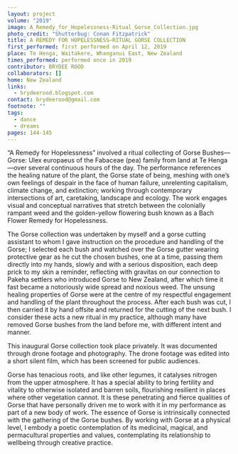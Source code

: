 ```yaml
---
layout: project
volume: "2019"
image: A_Remedy_for_Hopelessness-Ritual_Gorse_Collection.jpg
photo_credit: "Shutterbug: Conan Fitzpatrick"
title: A REMEDY FOR HOPELESSNESS—RITUAL GORSE COLLECTION
first_performed: first performed on April 12, 2019
place: Te Henga, Waitakere, Whanganui East, New Zealand
times_performed: performed once in 2019
contributor: BRYDEE ROOD
collaborators: []
home: New Zealand
links:
  - brydeerood.blogspot.com
contact: brydeerood@gmail.com
footnote: ""
tags:
  - dance
  - dreams
pages: 144-145
---
```


“A Remedy for Hopelessness” involved a ritual collecting of Gorse Bushes—Gorse: Ulex europaeus of the Fabaceae (pea) family from land at Te Henga—over several continuous hours of the day. The performance references the healing nature of the plant, the Gorse state of being, meshing with one’s own feelings of despair in the face of human failure, unrelenting capitalism, climate change, and extinction; working through contemporary intersections of art, caretaking, landscape and ecology. The work engages visual and conceptual narratives that stretch between the colonially rampant weed and the golden-yellow flowering bush known as a Bach Flower Remedy for Hopelessness.

The Gorse collection was undertaken by myself and a gorse cutting assistant to whom I gave instruction on the procedure and handling of the Gorse; I selected each bush and watched over the Gorse gutter wearing protective gear as he cut the chosen bushes, one at a time, passing them directly into my hands, slowly and with a serious disposition, each deep prick to my skin a reminder, reflecting with gravitas on our connection to Pakeha settlers who introduced Gorse to New Zealand, after which time it fast became a notoriously wide spread and noxious weed. The unsung healing properties of Gorse were at the centre of my respectful engagement and handling of the plant throughout the process. After each bush was cut, I then carried it by hand offsite and returned for the cutting of the next bush. I consider these acts a new ritual in my practice, although many have removed Gorse bushes from the land before me, with different intent and manner.

This inaugural Gorse collection took place privately. It was documented through drone footage and photography. The drone footage was edited into a short silent film, which has been screened for public audiences.

Gorse has tenacious roots, and like other legumes, it catalyses nitrogen from the upper atmosphere. It has a special ability to bring fertility and vitality to otherwise isolated and barren soils, flourishing resilient in places where other vegetation cannot. It is these penetrating and fierce qualities of Gorse that have personally driven me to work with it in my performance as part of a new body of work. The essence of Gorse is intrinsically connected with the gathering of the Gorse bushes. By working with Gorse at a physical level, I embody a poetic contemplation of its medicinal, magical, and permacultural properties and values, contemplating its relationship to wellbeing through creative practice.
